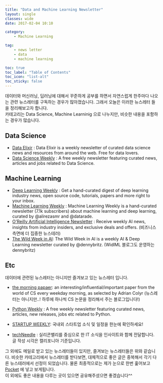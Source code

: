 ```yaml
---
title: "Data and Machine Learning Newsletter"
layout: single
classes: wide
date: 2017-02-04 10:10

category: 
    - Machine Learning

tag:
    - news letter
    - data
    - machine learning

toc: true
toc_label: "Table of Contents"
toc_icon: "list-alt"
toc_sticky: false
---
```



 데이터와 머신러닝, 딥러닝에 대해서 꾸준하게 공부를 하면서 자연스럽게 한주마다 나오는 관련 뉴스레터를 구독하는 경우가 많아졌습니다. 그래서 오늘은 이러한 뉴스레터 들을 정리해보고자 합니다.  
 카테고리는 Data Science, Machine Learninig 으로 나누지만, 비슷한 내용을 포함하는 경우가 많습니다.


## Data Science

 - [Data Elixir](https://dataelixir.com/) : Data Elixir is a weekly newsletter of curated data science news and resources from around the web.
Free for data lovers.
 - [Data Science Weekly](https://www.datascienceweekly.org/) : A free weekly newsletter featuring curated news, articles and jobs related to Data Science.


## Machine Learning

- [Deep Learning Weekly](http://www.deeplearningweekly.com/) : Get a hand-curated digest of deep learning industry news, open source code, tutorials, papers and more right to your inbox.
- [Machine Learning Weekly](http://mlweekly.com/) : Machine Learning Weekly is a hand-curated newsletter (7.1k subscribers) about machine learning and deep learning, curated by @alirezasmr and @datarade.
- [O'Reilly Artificial Intelligence Newsletter](http://www.oreilly.com/ai/newsletter.html) : Receive weekly AI news, insights from industry insiders, and exclusive deals and offers. (비즈니스 측면에 더 집중한 뉴스테러)
- [The Wild Week in AI](https://www.getrevue.co/profile/wildml?utm_campaign=Issue&utm_content=profilename&utm_medium=email&utm_source=The+Wild+Week+in+AI): The Wild Week in AI is a weekly AI & Deep Learning newsletter curated by @dennybritz. (WidlML 블로그도 운영하는 dennybritz)


## Etc

데이터에 관련된 뉴스레터는 아니지만 즐겨보고 있는 뉴스레터 입니다.

- [the morning papaer](https://blog.acolyer.org/): 
an interesting/influential/important paper from the world of CS every weekday morning, as selected by Adrian Colyr (뉴스레터는 아니지만..! 하루에 하나씩 CS 논문을 정리해서 주는 블로그입니다!)

- [Python Weekly](http://www.pythonweekly.com/) : A free weekly newsletter featuring curated news, articles, new releases, jobs etc related to Python.

- [STARTUP WEEKLY](http://www.glance.media/): 국내외 스타트업 소식 및 일정을 한눈에 확인하세요! 
- [techNeedle](http://techneedle.com/) : 실리콘밸리를 중심으로 한 IT 소식을 인사이트와 함께 전달합니다. 글 작성 시각은 캘리포니아 기준입니다.

 그 외에도 메일로 받고 있는 뉴스레터들이 있지만, 즐겨보는 뉴스레터들은 위와 같습니다. 비슷한 카테고리에서 뉴스레터를 받다보면, 대체적으로 좋은 글은 중복해서 각기 다른 뉴스테러에서 선정이 되었습니다. 물론 최종적으로는 제가 눈으로 한번 훑어보고 [Pocket](https://getpocket.com/) 에 넣고 보게됩니다.  
 이 외에도 좋은 내용을 다루는 곳이 있으면 공유해주셨으면 좋겠습니다^^
